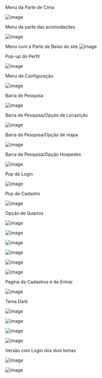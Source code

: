 
Menu da Parte de Cima 



![image](https://github.com/user-attachments/assets/b7820593-649f-464e-95d6-012777fa8d41)



Menu da parte das acomodações 



![image](https://github.com/user-attachments/assets/4d3d57a5-8393-49ed-9aae-8666c37b4f43)

Menu com a Parte de Baixo do site 
![image](https://github.com/user-attachments/assets/985c47e4-0ca6-422c-8514-5f0d3d8582c6)

Pop-up do Perfil 



![image](https://github.com/user-attachments/assets/7d39f2cd-3f56-42eb-ae37-1cd7c5682bfb)

Menu de Configuração 



![image](https://github.com/user-attachments/assets/8a882bb2-841b-4c44-8703-bf71f4f92ae6)


Barra de Pesquisa

![image](https://github.com/user-attachments/assets/c98fe2e8-4491-4b8d-b899-003d577641e8)


Barra de Pesquisa/Opção de Locazição

![image](https://github.com/user-attachments/assets/de90c7c3-c491-4710-9db7-0e6fc4291219)



Barra de Pesquisa/Opção de mapa

![image](https://github.com/user-attachments/assets/e38a2a82-845d-4b71-b146-5d97b34876dd)



Barra de Pesquisa/Opção Hospedes

![image](https://github.com/user-attachments/assets/a79756b0-8e4d-4775-aa29-1a925b2f976e)


Pop de Login

![image](https://github.com/user-attachments/assets/fac96452-daa7-48b0-a5ef-eddcbb9dedbc)


Pop de Cadastro

![image](https://github.com/user-attachments/assets/fb7908fa-c3bd-4e4a-bc34-e1262cfc3942)



Opção de Quartos

![image](https://github.com/user-attachments/assets/0d3d3b58-e426-4529-a12e-1efe6b7372a2)



![image](https://github.com/user-attachments/assets/66254641-3b25-4323-b671-b821cf68c4f4)



![image](https://github.com/user-attachments/assets/720dde5a-0340-4a8f-8057-80d1e5895f3f)




![image](https://github.com/user-attachments/assets/77732096-49db-43b6-ad0f-40f36f0fba04)


![image](https://github.com/user-attachments/assets/7376fd3e-e30f-4d93-bb3a-374bdda2f8d5)


![image](https://github.com/user-attachments/assets/2ea5ee05-70d5-444f-9273-7856098e3e04)


Pagina de Cadastros e de Entrar

![image](https://github.com/user-attachments/assets/a324d697-33ff-4e83-921c-c5e440efd0e7)


Tema Dark



![image](https://github.com/user-attachments/assets/e3b61698-a00c-4337-8d71-2589fc8a8b24)


![image](https://github.com/user-attachments/assets/eae6f6cb-91fd-497d-9fa0-64b03bd575ae)


![image](https://github.com/user-attachments/assets/04b5a837-9583-4c38-8829-e58e83b09cfc)



![image](https://github.com/user-attachments/assets/fb419a8c-6db0-4e5d-85dd-e3c78ce9ddfb)



Versão com Login dos dois temas


![image](https://github.com/user-attachments/assets/0ac64689-465f-4941-a970-f0654ecb2c36)




![image](https://github.com/user-attachments/assets/291a1eaf-cc24-4f75-8712-544faae6019d)
















